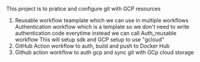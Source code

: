 This project is to pratice and configure git with GCP resources
1. Reusable workflow teamplate which we can use in multiple workflows
Authentication workflow which is a template so we don't need to write authentication code everytime instead we can call Auth_reusable workflow
This will setup sdk and GCP setup to use "gcloud"
3. GitHub Action workflow to auth, build and push to Docker Hub
4. Github action workflow to auth gcp and sync git with GCp cloud storage
